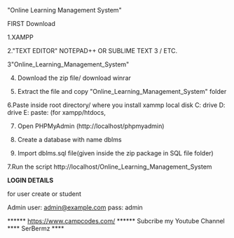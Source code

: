  "Online Learning Management System"

FIRST Download

1.XAMPP

2."TEXT EDITOR" NOTEPAD++ OR SUBLIME TEXT 3 / ETC.

3"Online_Learning_Management_System"

4. Download the zip file/ download winrar

5. Extract the file and copy "Online_Learning_Management_System" folder

6.Paste inside root directory/ where you install xammp local disk C: drive D: drive E: paste: (for xampp/htdocs, 

7. Open PHPMyAdmin (http://localhost/phpmyadmin)

8. Create a database with name dblms

6. Import dblms.sql file(given inside the zip package in SQL file folder)

7.Run the script http://localhost/Online_Learning_Management_System


**LOGIN DETAILS** 

for user create or student

Admin
user: admin@example.com
pass: admin

****** https://www.campcodes.com/ ******
Subcribe my Youtube Channel **** SerBermz ****

